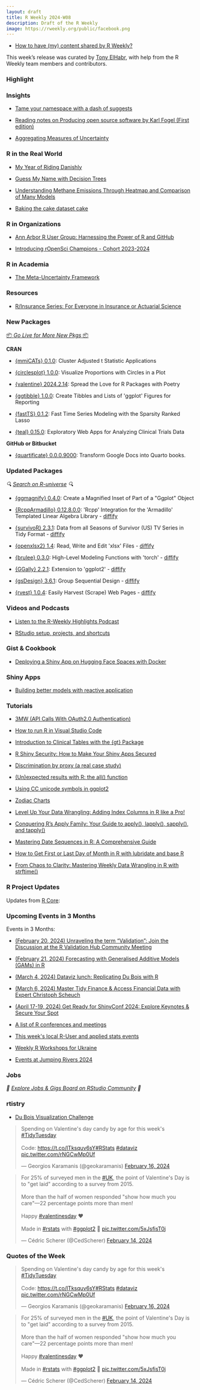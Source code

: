 ```yaml
---
layout: draft
title: R Weekly 2024-W08
description: Draft of the R Weekly
image: https://rweekly.org/public/facebook.png
---
```



+ [How to have (my) content shared by R Weekly?](https://github.com/rweekly/rweekly.org#how-to-have-my-content-shared-by-r-weekly)

This week’s release was curated by [Tony ElHabr](https://tonyelhabr.rbind.io/), with help from the R Weekly team members and contributors.



### Highlight



### Insights

+ [Tame your namespace with a dash of suggests](https://rtask.thinkr.fr/tame-your-namespace-with-a-dash-of-suggests/)

+ [Reading notes on Producing open source software by Karl Fogel (First edition)](https://masalmon.eu/2024/02/08/producing-oss-first-edition-karl-fogel/)

+ [Aggregating Measures of Uncertainty](https://www.bryanshalloway.com/2024/02/11/aggregating-measures-of-uncertainty/)

### R in the Real World

+ [My Year of Riding Danishly](https://www.gregdubrow.io/posts/my-year-of-riding-danishly/)

+ [Guess My Name with Decision Trees](https://mhoehle.github.io/blog/2024/02/12/decisiontree.html)

+ [Understanding Methane Emissions Through Heatmap and Comparison of Many Models](https://datageeek.com/2024/02/14/understanding-methane-emissions-with-a-heatmap-and-modeling-with-multiple-models/)

+ [Baking the cake dataset cake](https://sumsar.net/blog/baking-the-cake-dataset-cake/)

### R in Organizations

+ [Ann Arbor R User Group: Harnessing the Power of R and GitHub](https://www.r-consortium.org/blog/2024/02/13/ann-arbor-r-user-group-harnessing-the-power-of-r-and-github)

+ [Introducing rOpenSci Champions - Cohort 2023-2024](https://ropensci.org/blog/2024/02/15/champions-program-champions-2024/)

### R in Academia

+ [The Meta-Uncertainty Framework](https://github.com/marvinschmitt/MetaUncertaintyPaper)

### Resources

+ [R/Insurance Series: For Everyone in Insurance or Actuarial Science](https://www.r-consortium.org/r-insurance-series-for-everyone-in-insurance-or-actuarial-science)

### New Packages

<p class="added-hostname"><a href="https://rweekly.org/live" target="_blank" class="externalLink">📦 <i>Go Live for More New Pkgs</i> 📦</a></p>


**CRAN**

+ [{mmiCATs} 0.1.0](https://cran.r-project.org/package=mmiCATs): Cluster Adjusted t Statistic Applications

+ [{circlesplot} 1.0.0](https://cran.r-project.org/package=circlesplot): Visualize Proportions with Circles in a Plot

+ [{valentine} 2024.2.14](https://cran.r-project.org/package=valentine): Spread the Love for R Packages with Poetry

+ [{ggtibble} 1.0.0](https://cran.r-project.org/package=ggtibble): Create Tibbles and Lists of 'ggplot' Figures for Reporting

+ [{fastTS} 0.1.2](https://cran.r-project.org/package=fastTS): Fast Time Series Modeling with the Sparsity Ranked Lasso

+ [{teal} 0.15.0](https://cran.r-project.org/package=teal): Exploratory Web Apps for Analyzing Clinical Trials Data

**GitHub or Bitbucket**

+ [{quartificate} 0.0.0.9000](https://docs.ropensci.org/quartificate/): Transform Google Docs into Quarto books.

### Updated Packages

<i>🔍 [Search on R-universe](https://r-universe.dev/search/) 🔍</i>

+ [{ggmagnify} 0.4.0](https://github.com/hughjonesd/ggmagnify): Create a Magnified Inset of Part of a "Ggplot" Object

+ [{RcppArmadillo} 0.12.8.0.0](http://dirk.eddelbuettel.com/blog/2024/02/08#rcpparmadillo_0.12.8.0.0): 'Rcpp' Integration for the 'Armadillo' Templated Linear Algebra Library - [diffify](https://diffify.com/R/RcppArmadillo)

+ [{survivoR} 2.3.1](https://cran.r-project.org/package=survivoR): Data from all Seasons of Survivor (US) TV Series in Tidy Format - [diffify](https://diffify.com/R/survivoR)

+ [{openxlsx2} 1.4](https://cran.r-project.org/package=openxlsx2): Read, Write and Edit 'xlsx' Files - [diffify](https://diffify.com/R/openxlsx2)

+ [{brulee} 0.3.0](https://cran.r-project.org/package=brulee): High-Level Modeling Functions with 'torch' - [diffify](https://diffify.com/R/brulee)

+ [{GGally} 2.2.1](https://cran.r-project.org/package=GGally): Extension to 'ggplot2' - [diffify](https://diffify.com/R/GGally)

+ [{gsDesign} 3.6.1](https://cran.r-project.org/package=gsDesign): Group Sequential Design - [diffify](https://diffify.com/R/gsDesign)

+ [{rvest} 1.0.4](https://cran.r-project.org/package=rvest): Easily Harvest (Scrape) Web Pages - [diffify](https://diffify.com/R/rvest)

### Videos and Podcasts

+ [Listen to the R-Weekly Highlights Podcast](https://rweekly.fireside.fm/)

+ [RStudio setup, projects, and shortcuts](https://www.youtube.com/watch?v=_nAfJ-5nkcU)

### Gist & Cookbook

+ [Deploying a Shiny App on Hugging Face Spaces with Docker](https://github.com/RamiKrispin/shiny-express-poc)

### Shiny Apps

+ [Building better models with reactive application](https://cabuelow.github.io/personal-website/posts/2024-02-10-apps-explore-models/)

### Tutorials

+ [3MW (API Calls With OAuth2.0 Authentication)](https://3mw.albert-rapp.de/p/api-oauth)

+ [How to run R in Visual Studio Code](https://www.infoworld.com/article/3625488/how-to-run-r-in-visual-studio-code.html)

+ [Introduction to Clinical Tables with the {gt} Package](https://appsilon.com/clinical-tables-with-the-gt-package/)

+ [R Shiny Security: How to Make Your Shiny Apps Secured](https://appsilon.com/r-shiny-app-security/)

+ [Discrimination by proxy (a real case study)](https://freakonometrics.hypotheses.org/71511)

+ [(Un)expected results with R: the all() function](https://r-critique.com/unexpected_results_all_function)

+ [Using CC unicode symbols in ggplot2](https://dwayzer.netlify.app/posts/2021-11-22-using-cc-unicode-symbols-in-ggplot2)

+ [Zodiac Charts](https://dwayzer.netlify.app/posts/2024-02-10-drawing-a-zodiac-chart)

+ [Level Up Your Data Wrangling: Adding Index Columns in R like a Pro!](https://www.spsanderson.com/steveondata/posts/2024-02-16/index.html)

+ [Conquering R’s Apply Family: Your Guide to apply(), lapply(), sapply(), and tapply()](https://www.spsanderson.com/steveondata/posts/2024-02-15/index.html)

+ [Mastering Date Sequences in R: A Comprehensive Guide](https://www.spsanderson.com/steveondata/posts/2024-02-14/index.html)

+ [How to Get First or Last Day of Month in R with lubridate and base R](https://www.spsanderson.com/steveondata/posts/2024-02-13/index.html)

+ [From Chaos to Clarity: Mastering Weekly Data Wrangling in R with strftime()](https://www.spsanderson.com/steveondata/posts/2024-02-12/index.html)

<!--<div class="post-more-begin></div><div class="post-more-end"></div>-->

### R Project Updates

Updates from [R Core](http://developer.r-project.org/blosxom.cgi/R-devel/NEWS):

### Upcoming Events in 3 Months

Events in 3 Months:

+ [(February 20, 2024) Unraveling the term “Validation”: Join the Discussion at the R Validation Hub Community Meeting](https://www.r-consortium.org/blog/2024/02/12/unraveling-the-term-validation-join-the-discussion-at-the-r-validation-hub-community-meeting-on-february-20-2024)

+ [(February 21, 2024) Forecasting with Generalised Additive Models (GAMs) in R](https://cardiff.zoom.us/meeting/register/tZEqduGsqjwqGNWoG7FSA6U51ohnswp74Ww-#/registration)

+ [(March 4, 2024) Dataviz lunch: Replicating Du Bois with R](https://www.meetup.com/rladies-cambridge/events/299051061/)

+ [(March 6, 2024) Master Tidy Finance & Access Financial Data with Expert Christoph Scheuch](https://www.r-consortium.org/announcement/2024/02/06/join-our-upcoming-webinar-master-tidy-finance-access-financial-data-with-expert-christoph-scheuch)

+ [(April 17-19, 2024) Get Ready for ShinyConf 2024: Explore Keynotes & Secure Your Spot](https://appsilon.com/shinyconf-2024-keynotes/)

+ [A list of R conferences and meetings](https://jumpingrivers.github.io/meetingsR/events.html)

+ [This week's local R-User and applied stats events](https://community.rstudio.com/c/irl)

+ [Weekly R Workshops for Ukraine](https://sites.google.com/view/dariia-mykhailyshyna/main/r-workshops-for-ukraine)

+ [Events at Jumping Rivers 2024](https://www.jumpingrivers.com/blog/events-at-jr-2024/)

### Jobs

<i>💼 [Explore Jobs & Gigs Board on RStudio Community](https://community.rstudio.com/c/jobs/) 💼</i>

### rtistry

+ [Du Bois Visualization Challenge](https://r.iresmi.net/posts/2024/dubois_02/index.html)

<blockquote class="twitter-tweet"><p lang="en" dir="ltr">Spending on Valentine&#39;s day candy by age for this week&#39;s <a href="https://twitter.com/hashtag/TidyTuesday?src=hash&amp;ref_src=twsrc%5Etfw">#TidyTuesday</a> <br><br>Code: <a href="https://t.co/lTksquv6sY">https://t.co/lTksquv6sY</a><a href="https://twitter.com/hashtag/RStats?src=hash&amp;ref_src=twsrc%5Etfw">#RStats</a> <a href="https://twitter.com/hashtag/dataviz?src=hash&amp;ref_src=twsrc%5Etfw">#dataviz</a> <a href="https://t.co/rNGCwMp0Uf">pic.twitter.com/rNGCwMp0Uf</a></p>&mdash; Georgios Karamanis (@geokaramanis) <a href="https://twitter.com/geokaramanis/status/1758434698378776721?ref_src=twsrc%5Etfw">February 16, 2024</a></blockquote> <script async src="https://platform.twitter.com/widgets.js" charset="utf-8"></script> 

<blockquote class="twitter-tweet"><p lang="en" dir="ltr">For 25% of surveyed men in the <a href="https://twitter.com/hashtag/UK?src=hash&amp;ref_src=twsrc%5Etfw">#UK</a>, the point of Valentine&#39;s Day is to &quot;get laid&quot; according to a survey from 2015.<br><br>More than the half of women responded &quot;show how much you care&quot;—22 percentage points more than men!<br><br>Happy <a href="https://twitter.com/hashtag/valentinesday?src=hash&amp;ref_src=twsrc%5Etfw">#valentinesday</a> ❤️<br><br>Made in <a href="https://twitter.com/hashtag/rstats?src=hash&amp;ref_src=twsrc%5Etfw">#rstats</a> with <a href="https://twitter.com/hashtag/ggplot2?src=hash&amp;ref_src=twsrc%5Etfw">#ggplot2</a> 💙 <a href="https://t.co/5xJsfisT0j">pic.twitter.com/5xJsfisT0j</a></p>&mdash; Cédric Scherer (@CedScherer) <a href="https://twitter.com/CedScherer/status/1757853333715329064?ref_src=twsrc%5Etfw">February 14, 2024</a></blockquote> <script async src="https://platform.twitter.com/widgets.js" charset="utf-8"></script> 

### Quotes of the Week

<blockquote class="twitter-tweet"><p lang="en" dir="ltr">Spending on Valentine&#39;s day candy by age for this week&#39;s <a href="https://twitter.com/hashtag/TidyTuesday?src=hash&amp;ref_src=twsrc%5Etfw">#TidyTuesday</a> <br><br>Code: <a href="https://t.co/lTksquv6sY">https://t.co/lTksquv6sY</a><a href="https://twitter.com/hashtag/RStats?src=hash&amp;ref_src=twsrc%5Etfw">#RStats</a> <a href="https://twitter.com/hashtag/dataviz?src=hash&amp;ref_src=twsrc%5Etfw">#dataviz</a> <a href="https://t.co/rNGCwMp0Uf">pic.twitter.com/rNGCwMp0Uf</a></p>&mdash; Georgios Karamanis (@geokaramanis) <a href="https://twitter.com/geokaramanis/status/1758434698378776721?ref_src=twsrc%5Etfw">February 16, 2024</a></blockquote> <script async src="https://platform.twitter.com/widgets.js" charset="utf-8"></script> 

<blockquote class="twitter-tweet"><p lang="en" dir="ltr">For 25% of surveyed men in the <a href="https://twitter.com/hashtag/UK?src=hash&amp;ref_src=twsrc%5Etfw">#UK</a>, the point of Valentine&#39;s Day is to &quot;get laid&quot; according to a survey from 2015.<br><br>More than the half of women responded &quot;show how much you care&quot;—22 percentage points more than men!<br><br>Happy <a href="https://twitter.com/hashtag/valentinesday?src=hash&amp;ref_src=twsrc%5Etfw">#valentinesday</a> ❤️<br><br>Made in <a href="https://twitter.com/hashtag/rstats?src=hash&amp;ref_src=twsrc%5Etfw">#rstats</a> with <a href="https://twitter.com/hashtag/ggplot2?src=hash&amp;ref_src=twsrc%5Etfw">#ggplot2</a> 💙 <a href="https://t.co/5xJsfisT0j">pic.twitter.com/5xJsfisT0j</a></p>&mdash; Cédric Scherer (@CedScherer) <a href="https://twitter.com/CedScherer/status/1757853333715329064?ref_src=twsrc%5Etfw">February 14, 2024</a></blockquote> <script async src="https://platform.twitter.com/widgets.js" charset="utf-8"></script> 
